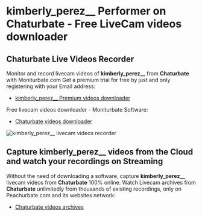 # kimberly_perez__ Performer on Chaturbate - Free LiveCam videos downloader

## Chaturbate Live Videos Recorder

Monitor and record livecam videos of **kimberly_perez__** from **Chaturbate** with Moniturbate.com
Get a premium trial for free by just and only registering with your Email address:
* [kimberly_perez__ Premium videos downloader](https://moniturbate.com/request-demo-licence-key.html)

Free livecam videos downloader - Moniturbate Software:
* [Chaturbate videos downloader](https://moniturbate.com/moniturbate-download-software.html)

![kimberly_perez__ livecam videos recorder](https://peachurnet.com/templates/moniturbate-software.png)


## Capture kimberly_perez__ videos from the Cloud and watch your recordings on Streaming

Without the need of downloading a software, capture **kimberly_perez__** livecam videos from **Chaturbate** 100% online.
Watch Livecam archives from **Chaturbate** unlimitedly from thousands of existing recordings, only on Peachurbate.com and its websites network:
* [Chaturbate videos archives](https://peachurnet.com/)